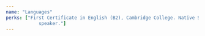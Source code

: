 ```yaml
---
name: "Languages"
perks: ["First Certificate in English (B2), Cambridge College. Native Spanish
            speaker."]
---
```

